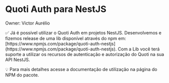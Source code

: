 # Quoti Auth para NestJS

Owner: Victor Aurélio

<aside>
✅ Já é possível utilizar o Quoti Auth em projetos NestJS. Desenvolvemos e fizemos release de uma lib disponível através do npm em: [https://www.npmjs.com/package/quoti-auth-nestjs](https://www.npmjs.com/package/quoti-auth-nestjs). Com a Lib você terá suporte a utilizar os recursos de autenticação e autorização do Quoti na sua API NestJS.

💡 Para mais detalhes acesse a documentação de utilização na página do NPM do pacote.

</aside>
